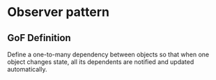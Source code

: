 # Observer pattern

## GoF Definition

Define a one-to-many dependency between objects so that when one object changes state, all its dependents are notified and updated automatically.

